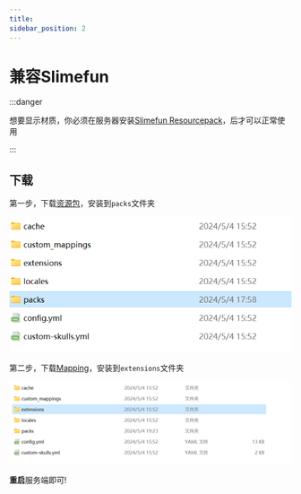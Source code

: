 ```yaml
---
title: 
sidebar_position: 2
---
```


# 兼容Slimefun

:::danger

想要显示材质，你必须在服务器安装[Slimefun Resourcepack](https://github.com/xMikux/Slimefun-Resourcepack/releases)，后才可以正常使用

:::

## 下载

第一步，下载[资源包](https://qcymc.cloud/f/QWRHo/Slimefun.mcpack)，安装到`packs`文件夹

![](_image/Geyser4.png)

第二步，下载[Mapping](https://qcymc.cloud/f/R6DT5/RYSurvival-SlimefunMapping.jar)，安装到`extensions`文件夹

![](_image/Geyser5.png)

**重启**服务端即可!
